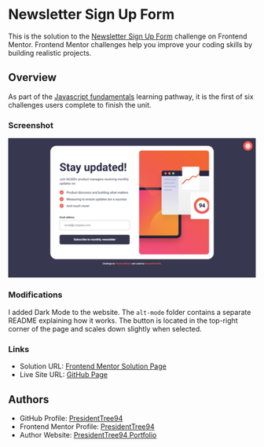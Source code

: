 # Newsletter Sign Up Form
This is the solution to the [Newsletter Sign Up Form](https://www.frontendmentor.io/challenges/newsletter-signup-form-with-success-message-3FC1AZbNrv) challenge on Frontend Mentor. Frontend Mentor challenges help you improve your coding skills by building realistic projects. 

## Overview
As part of the [Javascript fundamentals](https://www.frontendmentor.io/learning-paths) learning pathway, it is the first of six challenges users complete to finish the unit.

### Screenshot
![Screenshot of desktop version](images/screenshot.png)

### Modifications
I added Dark Mode to the website. The `alt-mode` folder contains a separate README explaining how it works. The button is located in the top-right corner of the page and scales down slightly when selected.

### Links
- Solution URL: [Frontend Mentor Solution Page](https://www.frontendmentor.io/solutions/newsletter-sign-up-form-with-javascript-dark-mode-xFPJjwgY9K)
- Live Site URL: [GitHub Page](https://presidenttree94.github.io/newsletter-sign-up-form/)

## Authors
- GitHub Profile: [PresidentTree94](https://github.com/PresidentTree94)
- Frontend Mentor Profile: [PresidentTree94](https://www.frontendmentor.io/profile/PresidentTree94)
- Author Website: [PresidentTree94 Portfolio](https://presidenttree94.github.io/project-portfolio/)
